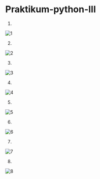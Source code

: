 # Praktikum-python-III

1.
![1](https://user-images.githubusercontent.com/93031693/142214848-3ad9972b-8340-44fe-a97d-61de93d968f2.png)

2.
![2](https://user-images.githubusercontent.com/93031693/142215017-430bb5aa-439e-4d77-b6af-1f9f5c2d6771.png)

3.
![3](https://user-images.githubusercontent.com/93031693/142215140-fa2fa838-5480-40d4-9137-0baac2a16008.png)

4.
![4](https://user-images.githubusercontent.com/93031693/142215228-b0dcb7dc-d03a-41c0-86ae-936c2ba7ed40.png)

5.
![5](https://user-images.githubusercontent.com/93031693/142215298-71c2cf75-2331-4e25-ae89-562d769b3857.png)

6.
![6](https://user-images.githubusercontent.com/93031693/142215384-e355ebc9-7af9-4d31-b56f-0fa5212d9e54.png)

7.
![7](https://user-images.githubusercontent.com/93031693/142215476-38855919-4993-4495-9ce8-a3a97a95b822.png)

8.
![8](https://user-images.githubusercontent.com/93031693/142215578-5c0ee480-098b-40ce-9601-4d93f89f9e1b.png)







